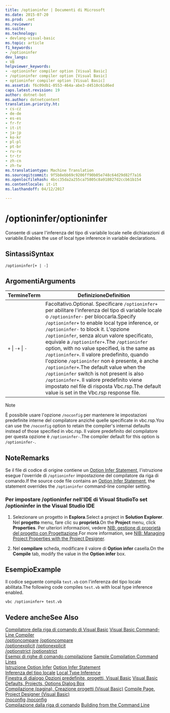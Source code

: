 ```yaml
---
title: /optioninfer | Documenti di Microsoft
ms.date: 2015-07-20
ms.prod: .net
ms.reviewer: 
ms.suite: 
ms.technology:
- devlang-visual-basic
ms.topic: article
f1_keywords:
- /optioninfer
dev_langs:
- VB
helpviewer_keywords:
- -optioninfer compiler option [Visual Basic]
- /optioninfer compiler option [Visual Basic]
- optioninfer compiler option [Visual Basic]
ms.assetid: f6c09db1-0553-464a-abe3-d4510c61d6ed
caps.latest.revision: 19
author: dotnet-bot
ms.author: dotnetcontent
translation.priority.ht:
- cs-cz
- de-de
- es-es
- fr-fr
- it-it
- ja-jp
- ko-kr
- pl-pl
- pt-br
- ru-ru
- tr-tr
- zh-cn
- zh-tw
ms.translationtype: Machine Translation
ms.sourcegitcommit: 9f5b8ebb69c9206ff90b05e748c64d29d82f7a16
ms.openlocfilehash: 4bcc35da2a255ca75805c8a918027d2ccb61b154
ms.contentlocale: it-it
ms.lasthandoff: 04/12/2017

---
```

# <a name="optioninfer"></a><span data-ttu-id="16373-102">/optioninfer</span><span class="sxs-lookup"><span data-stu-id="16373-102">/optioninfer</span></span>
<span data-ttu-id="16373-103">Consente di usare l'inferenza del tipo di variabile locale nelle dichiarazioni di variabile.</span><span class="sxs-lookup"><span data-stu-id="16373-103">Enables the use of local type inference in variable declarations.</span></span>  
  
## <a name="syntax"></a><span data-ttu-id="16373-104">Sintassi</span><span class="sxs-lookup"><span data-stu-id="16373-104">Syntax</span></span>  
  
```  
/optioninfer[+ | -]  
```  
  
## <a name="arguments"></a><span data-ttu-id="16373-105">Argomenti</span><span class="sxs-lookup"><span data-stu-id="16373-105">Arguments</span></span>  
  
|<span data-ttu-id="16373-106">Termine</span><span class="sxs-lookup"><span data-stu-id="16373-106">Term</span></span>|<span data-ttu-id="16373-107">Definizione</span><span class="sxs-lookup"><span data-stu-id="16373-107">Definition</span></span>|  
|---|---|  
|<span data-ttu-id="16373-108">`+` &#124; `-`</span><span class="sxs-lookup"><span data-stu-id="16373-108">`+` &#124; `-`</span></span>|<span data-ttu-id="16373-109">Facoltativo.</span><span class="sxs-lookup"><span data-stu-id="16373-109">Optional.</span></span> <span data-ttu-id="16373-110">Specificare `/optioninfer+` per abilitare l'inferenza del tipo di variabile locale o `/optioninfer-` per bloccarla.</span><span class="sxs-lookup"><span data-stu-id="16373-110">Specify `/optioninfer+` to enable local type inference, or `/optioninfer-` to block it.</span></span> <span data-ttu-id="16373-111">L'opzione `/optioninfer`, senza alcun valore specificato, equivale a `/optioninfer+`.</span><span class="sxs-lookup"><span data-stu-id="16373-111">The `/optioninfer` option, with no value specified, is the same as `/optioninfer+`.</span></span> <span data-ttu-id="16373-112">Il valore predefinito, quando l'opzione `/optioninfer` non è presente, è anche `/optioninfer+`.</span><span class="sxs-lookup"><span data-stu-id="16373-112">The default value when the `/optioninfer` switch is not present is also `/optioninfer+`.</span></span> <span data-ttu-id="16373-113">Il valore predefinito viene impostato nel file di risposta Vbc.rsp.</span><span class="sxs-lookup"><span data-stu-id="16373-113">The default value is set in the Vbc.rsp response file.</span></span>|  
  
> [!NOTE]
>  <span data-ttu-id="16373-114">È possibile usare l'opzione `/noconfig` per mantenere le impostazioni predefinite interne del compilatore anziché quelle specificate in vbc.rsp.</span><span class="sxs-lookup"><span data-stu-id="16373-114">You can use the `/noconfig` option to retain the compiler's internal defaults instead of those specified in vbc.rsp.</span></span> <span data-ttu-id="16373-115">Il valore predefinito del compilatore per questa opzione è `/optioninfer-`.</span><span class="sxs-lookup"><span data-stu-id="16373-115">The compiler default for this option is `/optioninfer-`.</span></span>  
  
## <a name="remarks"></a><span data-ttu-id="16373-116">Note</span><span class="sxs-lookup"><span data-stu-id="16373-116">Remarks</span></span>  
 <span data-ttu-id="16373-117">Se il file di codice di origine contiene un [Option Infer Statement](../../../visual-basic/language-reference/statements/option-infer-statement.md), l'istruzione esegue l'override di `/optioninfer` impostazione del compilatore da riga di comando.</span><span class="sxs-lookup"><span data-stu-id="16373-117">If the source code file contains an [Option Infer Statement](../../../visual-basic/language-reference/statements/option-infer-statement.md), the statement overrides the `/optioninfer` command-line compiler setting.</span></span>  
  
### <a name="to-set-optioninfer-in-the-visual-studio-ide"></a><span data-ttu-id="16373-118">Per impostare /optioninfer nell'IDE di Visual Studio</span><span class="sxs-lookup"><span data-stu-id="16373-118">To set /optioninfer in the Visual Studio IDE</span></span>  
  
1.  <span data-ttu-id="16373-119">Selezionare un progetto in **Esplora**.</span><span class="sxs-lookup"><span data-stu-id="16373-119">Select a project in **Solution Explorer**.</span></span> <span data-ttu-id="16373-120">Nel **progetto** menu, fare clic su **proprietà**.</span><span class="sxs-lookup"><span data-stu-id="16373-120">On the **Project** menu, click **Properties**.</span></span> <span data-ttu-id="16373-121">Per ulteriori informazioni, vedere [NIB: gestione di proprietà del progetto con Progettazione](http://msdn.microsoft.com/en-us/983f3c18-832f-4666-afec-74b716ff3e0e).</span><span class="sxs-lookup"><span data-stu-id="16373-121">For more information, see [NIB: Managing Project Properties with the Project Designer](http://msdn.microsoft.com/en-us/983f3c18-832f-4666-afec-74b716ff3e0e).</span></span>  
  
2.  <span data-ttu-id="16373-122">Nel **compilare** scheda, modificare il valore di **Option infer** casella.</span><span class="sxs-lookup"><span data-stu-id="16373-122">On the **Compile** tab, modify the value in the **Option infer** box.</span></span>  
  
## <a name="example"></a><span data-ttu-id="16373-123">Esempio</span><span class="sxs-lookup"><span data-stu-id="16373-123">Example</span></span>  
 <span data-ttu-id="16373-124">Il codice seguente compila `test.vb` con l'inferenza del tipo locale abilitata.</span><span class="sxs-lookup"><span data-stu-id="16373-124">The following code compiles `test.vb` with local type inference enabled.</span></span>  
  
```  
vbc /optioninfer+ test.vb  
```  
  
## <a name="see-also"></a><span data-ttu-id="16373-125">Vedere anche</span><span class="sxs-lookup"><span data-stu-id="16373-125">See Also</span></span>  
 <span data-ttu-id="16373-126">[Compilatore della riga di comando di Visual Basic](../../../visual-basic/reference/command-line-compiler/index.md) </span><span class="sxs-lookup"><span data-stu-id="16373-126">[Visual Basic Command-Line Compiler](../../../visual-basic/reference/command-line-compiler/index.md) </span></span>  
<span data-ttu-id="16373-127"> [/optioncompare](../../../visual-basic/reference/command-line-compiler/optioncompare.md) </span><span class="sxs-lookup"><span data-stu-id="16373-127"> [/optioncompare](../../../visual-basic/reference/command-line-compiler/optioncompare.md) </span></span>  
<span data-ttu-id="16373-128"> [/optionexplicit](../../../visual-basic/reference/command-line-compiler/optionexplicit.md) </span><span class="sxs-lookup"><span data-stu-id="16373-128"> [/optionexplicit](../../../visual-basic/reference/command-line-compiler/optionexplicit.md) </span></span>  
<span data-ttu-id="16373-129"> [/optionstrict](../../../visual-basic/reference/command-line-compiler/optionstrict.md) </span><span class="sxs-lookup"><span data-stu-id="16373-129"> [/optionstrict](../../../visual-basic/reference/command-line-compiler/optionstrict.md) </span></span>  
<span data-ttu-id="16373-130"> [Esempi di righe di comando compilazione](../../../visual-basic/reference/command-line-compiler/sample-compilation-command-lines.md) </span><span class="sxs-lookup"><span data-stu-id="16373-130"> [Sample Compilation Command Lines](../../../visual-basic/reference/command-line-compiler/sample-compilation-command-lines.md) </span></span>  
<span data-ttu-id="16373-131"> [Istruzione Option Infer](../../../visual-basic/language-reference/statements/option-infer-statement.md) </span><span class="sxs-lookup"><span data-stu-id="16373-131"> [Option Infer Statement](../../../visual-basic/language-reference/statements/option-infer-statement.md) </span></span>  
<span data-ttu-id="16373-132"> [Inferenza del tipo locale](../../../visual-basic/programming-guide/language-features/variables/local-type-inference.md) </span><span class="sxs-lookup"><span data-stu-id="16373-132"> [Local Type Inference](../../../visual-basic/programming-guide/language-features/variables/local-type-inference.md) </span></span>  
<span data-ttu-id="16373-133"> [Finestra di dialogo Opzioni predefinite, progetti, Visual Basic](https://docs.microsoft.com/visualstudio/ide/reference/visual-basic-defaults-projects-options-dialog-box) </span><span class="sxs-lookup"><span data-stu-id="16373-133"> [Visual Basic Defaults, Projects, Options Dialog Box](https://docs.microsoft.com/visualstudio/ide/reference/visual-basic-defaults-projects-options-dialog-box) </span></span>  
<span data-ttu-id="16373-134"> [Compilazione (pagina), Creazione progetti (Visual Basic)](https://docs.microsoft.com/visualstudio/ide/reference/compile-page-project-designer-visual-basic) </span><span class="sxs-lookup"><span data-stu-id="16373-134"> [Compile Page, Project Designer (Visual Basic)](https://docs.microsoft.com/visualstudio/ide/reference/compile-page-project-designer-visual-basic) </span></span>  
<span data-ttu-id="16373-135"> [/noconfig](../../../visual-basic/reference/command-line-compiler/noconfig.md) </span><span class="sxs-lookup"><span data-stu-id="16373-135"> [/noconfig](../../../visual-basic/reference/command-line-compiler/noconfig.md) </span></span>  
<span data-ttu-id="16373-136"> [Compilazione dalla riga di comando](../../../visual-basic/reference/command-line-compiler/building-from-the-command-line.md)</span><span class="sxs-lookup"><span data-stu-id="16373-136"> [Building from the Command Line](../../../visual-basic/reference/command-line-compiler/building-from-the-command-line.md)</span></span>
